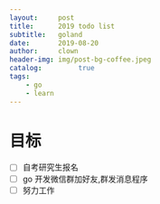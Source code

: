 ```yaml
---
layout:     post
title:      2019 todo list
subtitle:   goland
date:       2019-08-20
author:     clown
header-img: img/post-bg-coffee.jpeg
catalog:         true
tags:
    - go
    - learn
---
```


# 目标

- [ ] 自考研究生报名
- [ ] go 开发微信群加好友,群发消息程序
- [ ] 努力工作
